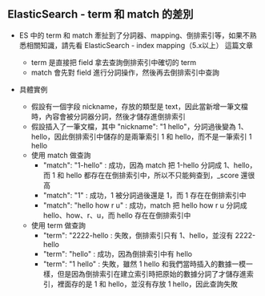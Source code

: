 ## ElasticSearch - term 和 match 的差別
- ES 中的 term 和 match 牽扯到了分詞器、mapping、倒排索引等，如果不熟悉相關知識，請先看 ElasticSearch - index mapping（5.x以上） 這篇文章
    - term 是直接把 field 拿去查詢倒排索引中確切的 term
    - match 會先對 field 進行分詞操作，然後再去倒排索引中查詢

- 具體實例
    - 假設有一個字段 nickname，存放的類型是 text，因此當新增一筆文檔時，內容會被分詞器分詞，然後才儲存進倒排索引
    - 假設插入了一筆文檔，其中 "nickname": "1 hello"，分詞過後變為 1、hello，因此倒排索引中儲存的是兩筆索引 1 和 hello，而不是一筆索引 1 hello
    - 使用 match 做查詢
        - "match": "1-hello" : 成功，因為 match 把 1-hello 分詞成 1、hello，而 1 和 hello 都存在在倒排索引中，所以不只能夠查到，_score 還很高
        - "match": "1" : 成功，1 被分詞過後還是 1，而 1 存在在倒排索引中
        - "match": "hello how r u" : 成功，match 把 hello how r u 分詞成 hello、how、r、u，而 hello 存在在倒排索引中
    - 使用 term 做查詢
        - "term": "2222-hello : 失敗，倒排索引只有 1、hello，並沒有 2222-hello
        - "term": "hello" : 成功，因為倒排索引中有 hello
        - "term": "1 hello" : 失敗，雖然 1 hello 和我們當時插入的數據一模一樣，但是因為倒排索引在建立索引時把原始的數據分詞了才儲存進索引，裡面存的是 1 和 hello，並沒有存放 1 hello，因此查詢失敗
